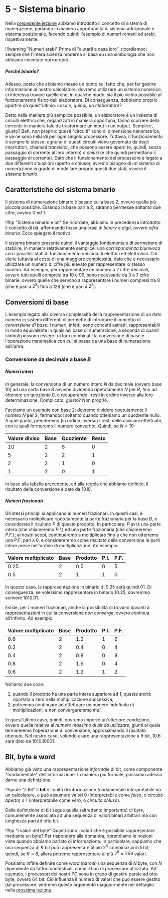# 5 - Sistema binario

Nella [precedente lezione](04_num_sis.md) abbiamo introdotto il concetto di sistema di numerazione, parlando in maniera approfondita di sistema addizionale e sistema posizionale, facendo quindi l'esempio di numeri romani ed arabi, rispettivamente.

!!!warning "Numeri arabi"
    Prima di "aiutarli a casa loro", ricordiamoci sempre che l'intera scienza moderna si basa su una simbologia che non abbiamo inventato noi europei.

##### Perché binario?

Adesso, posto che abbiamo messo un punto sul fatto che, per far gestire informazione al nostro calcolatore, dovremo utilizzare un sistema numerico, ci interessa trovare quello che, in qualche modo, sia il più vicino possibile al funzionamento fisico dell'elaboratore. Di conseguenza, dobbiamo proprio ppartire da quest'ultimo: *cosa è, quindi, un elaboratore?*

Detto nella maniera più semplice possibile, un elaboratore è un insieme di circuiti elettrici che, organizzati in maniera opportuna, fanno scorrere della corrente in maniera tale da trasformare un input in un output. Semplice, giusto? Beh, non proprio: questi "circuiti" sono di dimensione nanometrica, e ve ne sono miliardi per ogni singolo processore. Tuttavia, il funzionamento è sempre lo stesso: ognuno di questi circuiti viene governato da degli interruttori, chiamati *transistor*, che possono essere *aperti* (e, quindi, senza passaggio di corrente al loro interno) o *chiusi* (e che quindi permettono il passaggio di corrente). Dato che il funzionamento del processore è legato a due differenti situazioni (aperto e chiuso), avremo bisogno di un sistema di numerazione in grado di modellare proprio questi due stati, ovvero il *sistema binario*.

## Caratteristiche del sistema binario

Il sistema di numerazione binario è basato sulla base $2$, ovvero quella più piccola possibile. Essendo la base pari a $2$, saranno permesse soltanto due cifre, ovvero $0$ ed $1$.

!!!tip "Sistema binario e bit"
    Se ricordate, abbiamo in precedenza introdotto il concetto di *bit*, affermando fosse una crasi di *binary* e *digit*, ovvero *cifra binaria*. Ecco spiegato il motivo.

Il sistema binario presenta quindi il vantaggio fondamentale di permettere di stabilire, in maniera relativamente semplice, una *corrispondenza biunivoca* con i possibili stati di funzionamento dei circuiti elettrici ed elettronici. Ciò viene tuttavia al costo di una maggiore complessità, dato che è necessario utilizzare un numero di cifre più elevato per rappresentare lo stesso numero. Ad esempio, per rappresentare un numero a $2$ cifre decimali, ovvero tutti quelli compresi tra $10$ e $99$, sono necessarie da $3$ a $7$ cifre binarie, ovvero quelle che servono a rappresentare i numeri compresi tra $8$ (che è pari a $2^3$) fino a $128$ (che è pari a $2^7$).

## Conversioni di base

L'esempio legato alla diversa complessità della rappresentazione di un dato numero in sistemi differenti ci permette di introdurre il concetto di *conversione di base*. I numeri, infatti, sono concetti astratti, rappresentabili in modo equivalente in qualsiasi base di numerazione, a seconda di quanti simboli possono essere tra loro combinati; la conversione di base è l'operazione matematica con cui si passa da una base di numerazione adll'altra.

### Conversione da decimale a base $B$

##### Numeri interi

In generale, la conversione di un numero intero $N$ da decimale (ovvero base $10$) ad una certa base $B$ avviene dividendo ripetutamente $N$ per $B$, fino ad ottenere un quoziente $0$, e recuperando i resti in ordine inverso alla loro determinazione. Complicato, giusto? Non proprio.

Facciamo un esempio con base $2$: dovremo dividere ripetutamente il numero $N$ per $2$, fermandoci soltanto quando otteniamo un quoziente nullo. A quel punto, prenderemo (in ordine inverso) i resti delle divisioni effettuate, con le quali formeremo il numero convertito. Quindi, se $N=10$:

| Valore diviso | Base | Quoziente | Resto |
| ------------- | ---- | --------- | ----- |
| $10$          | $2$  | $5$       | $0$   |
| $5$           | $2$  | $2$       | $1$   |
| $2$           | $2$  | $1$       | $0$   |
| $1$           | $2$  | $0$       | $1$   |

In base alla tabella precedente, ed alla regola che abbiamo definito, il risultato della conversione è dato da $1010$.

##### Numeri frazionari

Gli stessi principi si applicano ai numeri frazionari. In questi casi, è necessario moltiplicare ripetutamente la parte frazionaria per la base $B$, e considerare il risultato $P$ di questo prodotto. In particolare, $P$ avrà una parte intera (che chiameremo *P.I.*) ed una parte frazionaria (che chiameremo *P.F.*); ai nostri scopi, continueremo a moltiplicare fino a che non otterremo una P.F. pari a $0$, e considereremo come risultato della conversione le parti intere prese nell'ordine di moltiplicazione. Ad esempio:

| Valore moltiplicato | Base | Prodotto | P.I. | P.F. |
| ----------------- | ---- | -------- | ---- | ---- |
| $0.25$            | $2$  | $0.5$    | $0$  | $5$  |
| $0.5$             | $2$  | $1$      | $1$  | $0$  | 

In questo caso, la rappresentazione in binario di $0.25$ sarà quindi $01$. Di conseguenza, se volessimo rappresentare in binario $10.25$, dovremmo scrivere $1010.01$.

Esiste, per i numeri frazionari, anche la possibilità di trovarsi davanti a rappresentazioni in cui la conversione *non converge*, ovvero continua all'infinito. Ad esempio:

| Valore moltiplicato | Base | Prodotto | P.I. | P.F. |
| ----------------- | ---- | -------- | ---- | ---- |
| $0.6$             | $2$  | $1.2$    | $1$  | $2$  |
| $0.2$             | $2$  | $0.4$    | $0$  | $4$  |
| $0.4$             | $2$  | $0.8$    | $0$  | $8$  |
| $0.8$             | $2$  | $1.6$    | $0$  | $4$  |
| $0.6$             | $2$  | $1.2$    | $1$  | $2$  |

Notiamo due cose:

1. quando il prodotto ha una parte intera superiore ad $1$, questa andrà riportata a zero nella moltiplicazione successiva;
2. potremmo continuare ad effettuare un numero indefinito di moltiplicazioni, e non convergeremmo *mai*.

In quest'ultimo caso, quindi, dovremo imporre un'ulteriore condizione, ovvero quella relativa al *numero massimo di bit da utilizzare*, giunti al quale termineremo l'operazione di conversione, approssimando il risultato ottenuto. Nel nostro caso, volendo usare una rappresentazione a $9$ bit, $10.6$ sarà dato da $1010.10001$.

## Bit, byte e word

Abbiamo già visto una rappresentazione *informale* di bit, come componente "fondamentale" dell'informazione. In maniera più formale, possiamo adesso darne una definizione.

!!!quote "Il Bit"
    Il **bit** è l'unità di informazione fondamentale interpretabile da un calcolatore, e può assumere valori $0$ (interpretabile come *falso*, o *circuito aperto*) o $1$ (interpretabile come *vero*, o *circuito chiuso*).

Dalla definizione di bit segue quella (altrettanto importante) di *byte*, comunemente associata ad una sequenza di valori binari arbitrari ma con lunghezza pari ad otto bit.

!!!tip "I valori del byte"
    Quanti sono i valori che è possibile rappresentare mediante un byte? Per rispondere alla domanda, riprendiamo le nozioni viste quando abbiamo parlato di informazione. In particolare, sappiamo che una sequenza di $K$ bit può rappresentare al più $2^K$ combinazioni di bit; quindi, se $K=8$, allora potremo rappresentare al più $2^8=256$ valori.

Possiamo infine definire come *word* (parola) una sequenza di $N$ byte, con $N$ dipendente da fattori contestuali, come il tipo di processore utilizzato. Ad esempio, i processori dei nostri PC sono in grado di gestire parole ad otto byte, ovvero $64$ bit. Ciò influenza il numero di valori che può essere gestito dal processore: vedremo questo argomento maggiormente nel dettaglio nella [prossima lezione](06_data_types.md).
